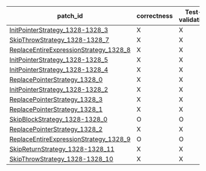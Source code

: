  | patch_id |correctness |Test-validation |NPEX-validation |
 |--- | --- | --- | --- | 
 | [InitPointerStrategy_1328-1328_3](./patches/InitPointerStrategy_1328-1328_3/patch.java#L1325) | X | X | X | 
 | [SkipThrowStrategy_1328-1328_7](./patches/SkipThrowStrategy_1328-1328_7/patch.java#L1325) | X | X | X | 
 | [ReplaceEntireExpressionStrategy_1328_8](./patches/ReplaceEntireExpressionStrategy_1328_8/patch.java#L1325) | X | X | X | 
 | [InitPointerStrategy_1328-1328_5](./patches/InitPointerStrategy_1328-1328_5/patch.java#L1325) | X | X | X | 
 | [InitPointerStrategy_1328-1328_4](./patches/InitPointerStrategy_1328-1328_4/patch.java#L1325) | X | X | X | 
 | [ReplacePointerStrategy_1328_0](./patches/ReplacePointerStrategy_1328_0/patch.java#L1325) | X | X | X | 
 | [InitPointerStrategy_1328-1328_2](./patches/InitPointerStrategy_1328-1328_2/patch.java#L1325) | X | X | X | 
 | [ReplacePointerStrategy_1328_3](./patches/ReplacePointerStrategy_1328_3/patch.java#L1325) | X | X | X | 
 | [ReplacePointerStrategy_1328_1](./patches/ReplacePointerStrategy_1328_1/patch.java#L1325) | X | X | X | 
 | [SkipBlockStrategy_1328-1328_0](./patches/SkipBlockStrategy_1328-1328_0/patch.java#L1325) | O | O | O | 
 | [ReplacePointerStrategy_1328_2](./patches/ReplacePointerStrategy_1328_2/patch.java#L1325) | X | X | X | 
 | [ReplaceEntireExpressionStrategy_1328_9](./patches/ReplaceEntireExpressionStrategy_1328_9/patch.java#L1325) | O | O | X | 
 | [SkipReturnStrategy_1328-1328_11](./patches/SkipReturnStrategy_1328-1328_11/patch.java#L1325) | X | X | X | 
 | [SkipThrowStrategy_1328-1328_10](./patches/SkipThrowStrategy_1328-1328_10/patch.java#L1325) | X | X | X | 
